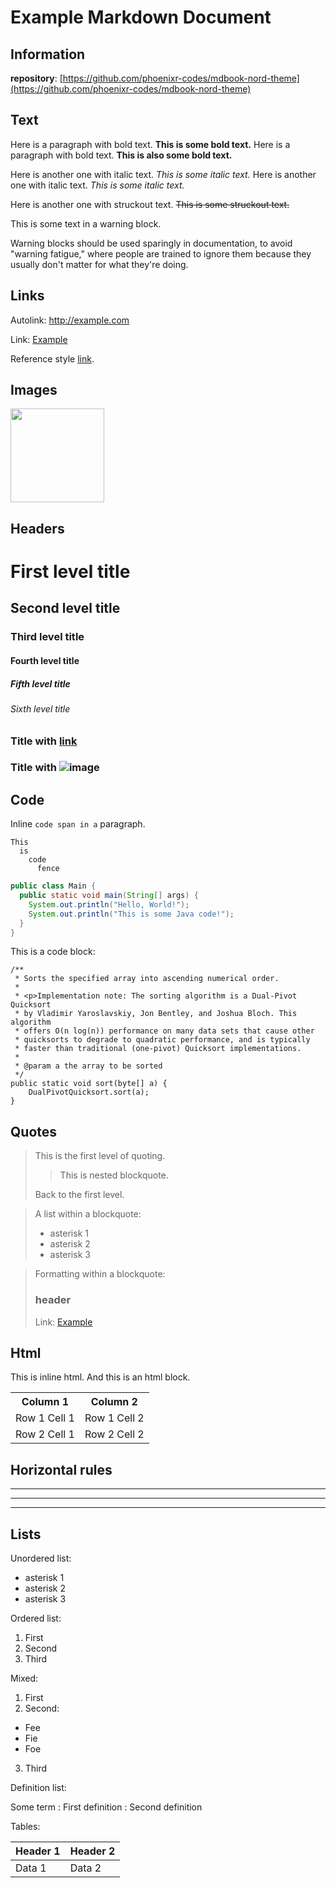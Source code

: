 # Example Markdown Document

## Information

**repository**: [https://github.com/phoenixr-codes/mdbook-nord-theme](https://github.com/phoenixr-codes/mdbook-nord-theme)

## Text

Here is a paragraph with bold text. **This is some bold text.** Here is a
paragraph with bold text. **This is also some bold text.**

Here is another one with italic text. _This is some italic text._ Here is
another one with italic text. _This is some italic text._

Here is another one with struckout text. ~~This is some struckout text.~~

<div class="warning">
  This is some text in a warning block.

  Warning blocks should be used sparingly in documentation, to avoid "warning
  fatigue," where people are trained to ignore them because they usually don't
  matter for what they're doing.
</div>

## Links

Autolink: <http://example.com>

Link: [Example](http://example.com)

Reference style [link][1].

[1]: http://example.com "Example"

## Images

<img src="https://avatars.githubusercontent.com/u/58985301" width="150">

## Headers

# First level title

## Second level title

### Third level title

#### Fourth level title

##### Fifth level title

###### Sixth level title

### Title with [link](http://localhost)

### Title with ![image](http://localhost)

## Code

Inline `code span in a` paragraph.

```
This
  is
    code
      fence
```

```java
public class Main {
  public static void main(String[] args) {
    System.out.println("Hello, World!");
    System.out.println("This is some Java code!");
  }
}
```

This is a code block:

    /**
     * Sorts the specified array into ascending numerical order.
     *
     * <p>Implementation note: The sorting algorithm is a Dual-Pivot Quicksort
     * by Vladimir Yaroslavskiy, Jon Bentley, and Joshua Bloch. This algorithm
     * offers O(n log(n)) performance on many data sets that cause other
     * quicksorts to degrade to quadratic performance, and is typically
     * faster than traditional (one-pivot) Quicksort implementations.
     *
     * @param a the array to be sorted
     */
    public static void sort(byte[] a) {
        DualPivotQuicksort.sort(a);
    }

## Quotes

> This is the first level of quoting.
>
> > This is nested blockquote.
>
> Back to the first level.

> A list within a blockquote:
>
> - asterisk 1
> - asterisk 2
> - asterisk 3

> Formatting within a blockquote:
>
> ### header
>
> Link: [Example](http://example.com)

## Html

This is inline <span>html</html>.
And this is an html block.

<table>
  <tr>
    <th>Column 1</th>
    <th>Column 2</th>
  </tr>
  <tr>
    <td>Row 1 Cell 1</td>
    <td>Row 1 Cell 2</td>
  </tr>
  <tr>
    <td>Row 2 Cell 1</td>
    <td>Row 2 Cell 2</td>
  </tr>
</table>

## Horizontal rules

---

---

---

## Lists

Unordered list:

- asterisk 1
- asterisk 2
- asterisk 3

Ordered list:

1. First
2. Second
3. Third

Mixed:

1. First
2. Second:

- Fee
- Fie
- Foe

3. Third

Definition list:

Some term
: First definition
: Second definition

Tables:

| Header 1 | Header 2 |
| -------- | -------- |
| Data 1   | Data 2   |
